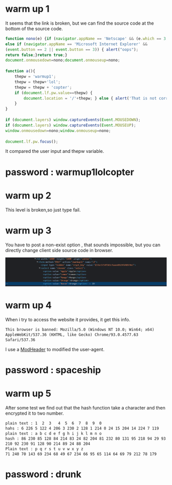# warm up 1
It seems that the link is broken, but we can find the source code at the bottom of the source code.
```javascript
function nono(e) {if (navigator.appName == 'Netscape' && (e.which == 3 || e.which == 2)) return false;
else if (navigator.appName == 'Microsoft Internet Explorer' && 
(event.button == 2 || event.button == 3)) { alert("oops");
return false;}return true;}
document.onmousedown=nono;document.onmouseup=nono;

function a(){
	thepw = 'warmup1';
	thepw = thepw+'lol';
	thepw = thepw + 'copter';
	if (document.lf.pw.value==thepw) {
		document.location = '/'+thepw; } else { alert('That is not correct. Please try again.');
	}
}

if (document.layers) window.captureEvents(Event.MOUSEDOWN);
if (document.layers) window.captureEvents(Event.MOUSEUP);
window.onmousedown=nono;window.onmouseup=nono;

document.lf.pw.focus();

```
It compared the user input and thepw variable.
# password : warmup1lolcopter

# warm up 2

This level is broken,so just type fail.
# warm up 3

You have to post a non-exist option , that sounds impossible, but you can directly change client side source code in browser.

![picture](https://github.com/leohammer123/CTF/blob/main/hax.tor/warm_up/img/3.png)

# warm up 4
When i try to access the website it provides, it get this info.
```
This browser is banned: Mozilla/5.0 (Windows NT 10.0; Win64; x64) AppleWebKit/537.36 (KHTML, like Gecko) Chrome/93.0.4577.63 Safari/537.36
```
I use a [ModHeader](https://modheader.com/) to modified the user-agent.   
# password : spaceship

# warm up 5
After some test we find out that the hash function take a character and then encrypted it to two number.
```
plain text : 1  2  3   4  5  6  7  8  9  0
hahs : 6 226 5 122 4 206 3 230 2 128 1 214 0 24 15 204 14 224 7 119
plain text : a b c d e f g h i j k l m n o
hash : 86 230 85 128 84 214 83 24 82 204 81 232 80 131 95 218 94 29 93 210 92 230 91 128 90 214 89 24 88 204
Plain text : p q r s t u v w x y z
71 240 70 143 69 234 68 49 67 234 66 95 65 114 64 69 79 212 78 179
```
# password : drunk

